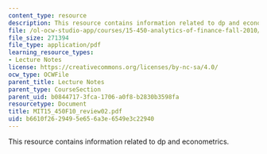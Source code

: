 ```yaml
---
content_type: resource
description: This resource contains information related to dp and econometrics.
file: /ol-ocw-studio-app/courses/15-450-analytics-of-finance-fall-2010/b6610f2629495e656a3e6549e3c22940_MIT15_450F10_review02.pdf
file_size: 271394
file_type: application/pdf
learning_resource_types:
- Lecture Notes
license: https://creativecommons.org/licenses/by-nc-sa/4.0/
ocw_type: OCWFile
parent_title: Lecture Notes
parent_type: CourseSection
parent_uid: b0844717-3fca-1706-a0f8-b2830b3598fa
resourcetype: Document
title: MIT15_450F10_review02.pdf
uid: b6610f26-2949-5e65-6a3e-6549e3c22940
---
```

This resource contains information related to dp and econometrics.